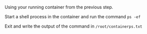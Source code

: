 Using your running container from the previous step.

Start a shell process in the container and run the command `ps -ef`

Exit and write the output of the command in `/root/containerps.txt`
